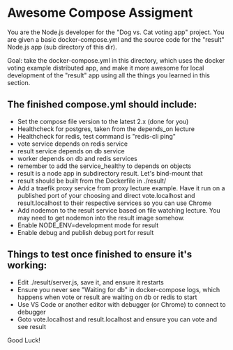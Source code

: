 Awesome Compose Assigment
=========================
You are the Node.js developer for the "Dog vs. Cat voting app" project.
You are given a basic docker-compose.yml and the source code for the "result"
Node.js app (sub directory of this dir).

Goal: take the docker-compose.yml in this directory, which uses the docker
voting example distributed app, and make it more awesome for local development
of the "result" app using all the things you learned in this section.

## The finished compose.yml should include:

* Set the compose file version to the latest 2.x (done for you)
* Healthcheck for postgres, taken from the depends_on lecture
* Healthcheck for redis, test command is "redis-cli ping"
* vote service depends on redis service
* result service depends on db service
* worker depends on db and redis services
* remember to add the service_healthy to depends on objects
* result is a node app in subdirectory result. Let's bind-mount that
* result should be built from the Dockerfile in ./result/
* Add a traefik proxy service from proxy lecture example. Have it run 
on a published port of your choosing and direct vote.localhost and 
result.localhost to their respective services so you can use Chrome
* Add nodemon to the result service based on file watching lecture. You 
may need to get nodemon into the result image somehow.
* Enable NODE_ENV=development mode for result
* Enable debug and publish debug port for result

## Things to test once finished to ensure it's working:

* Edit ./result/server.js, save it, and ensure it restarts
* Ensure you never see "Waiting for db" in docker-compose logs, which happens
when vote or result are waiting on db or redis to start
* Use VS Code or another editor with debugger (or Chrome) to connect to debugger
* Goto vote.localhost and result.localhost and ensure you can vote and see result

Good Luck!
